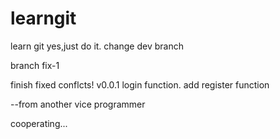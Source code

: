 # learngit
learn git
yes,just do it.
change
dev branch

branch
fix-1

finish fixed conflcts!
v0.0.1
login function.
add register function  

--from another vice programmer

cooperating...
